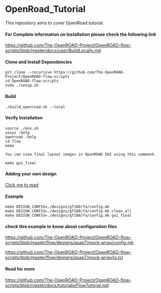 # OpenRoad_Tutorial
This repository aims to cover OpenRoad tutorial.

#### For Complete information on Installation please check the following link

https://github.com/The-OpenROAD-Project/OpenROAD-flow-scripts/blob/master/docs/user/BuildLocally.md

#### Clone and Install Dependencies

```
git clone --recursive https://github.com/The-OpenROAD-Project/OpenROAD-flow-scripts
cd OpenROAD-flow-scripts
sudo ./setup.sh
```
#### Build

```
./build_openroad.sh --local
```

#### Verify Installation

```
source ./env.sh
yosys -help
openroad -help
cd flow
make

You can view final layout images in OpenROAD GUI using this command.

make gui_final
```
#### Adding your own design
[Click me to read](https://github.com/visionvlsi/OpenRoad_Tutorial/blob/main/AddingNewDesign.md)

#### Example
```
make DESIGN_CONFIG=./designs/gf180/fa/config.mk
make DESIGN_CONFIG=./designs/gf180/fa/config.mk clean_all
make DESIGN_CONFIG=./designs/gf180/fa/config.mk gui_final
```

#### check this example to know about configuration files

https://github.com/The-OpenROAD-Project/OpenROAD-flow-scripts/blob/master/flow/designs/asap7/mock-array/config.mk

https://github.com/The-OpenROAD-Project/OpenROAD-flow-scripts/blob/master/flow/designs/asap7/mock-array/io.tcl

#### Read for more
https://github.com/The-OpenROAD-Project/OpenROAD-flow-scripts/blob/master/docs/tutorials/FlowTutorial.md
